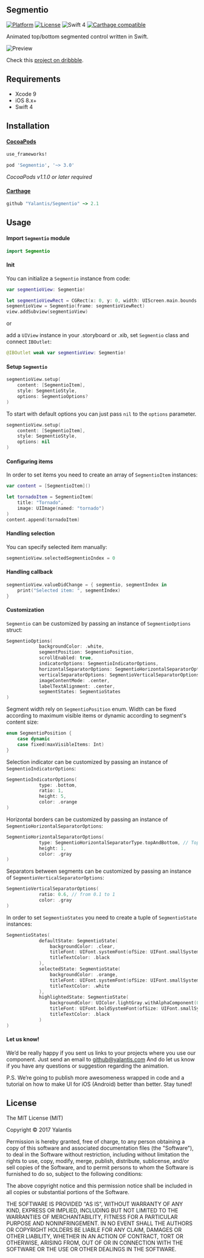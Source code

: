 ## Segmentio
[![Platform](http://img.shields.io/badge/platform-iOS-blue.svg?style=flat)](https://cocoapods.org/?q=segmentio) [![License](http://img.shields.io/badge/license-MIT-green.svg?style=flat)](https://github.com/Yalantis/Segmentio/blob/master/LICENSE) ![Swift 4](https://img.shields.io/badge/Swift-4.0-orange.svg) [![Carthage compatible](https://img.shields.io/badge/Carthage-compatible-4BC51D.svg?style=flat)](https://github.com/Carthage/Carthage)

Animated top/bottom segmented control written in Swift.

![Preview](https://github.com/Yalantis/Segmentio/blob/master/Assets/animation.gif)

Check this <a href="https://dribbble.com/shots/2820372-Segmentio-Component">project on dribbble</a>.

## Requirements

- Xcode 9
- iOS 8.x+
- Swift 4

## Installation

#### [CocoaPods](http://cocoapods.org)
```ruby
use_frameworks! 

pod 'Segmentio', '~> 3.0'
```

*CocoaPods v1.1.0 or later required*

#### [Carthage](http://github.com/Carthage/Carthage)
```ruby
github "Yalantis/Segmentio" ~> 2.1
```

## Usage
#### Import `Segmentio` module
```swift
import Segmentio
```

#### Init
You can initialize a `Segmentio` instance from code:

```swift
var segmentioView: Segmentio!

let segmentioViewRect = CGRect(x: 0, y: 0, width: UIScreen.main.bounds.width, height: 125)
segmentioView = Segmentio(frame: segmentioViewRect)
view.addSubview(segmentioView)
```

or

add a `UIView` instance in your .storyboard or .xib, set `Segmentio` class and connect `IBOutlet`:

```swift
@IBOutlet weak var segmentioView: Segmentio!
```

#### Setup `Segmentio`
```swift
segmentioView.setup(
	content: [SegmentioItem],
	style: SegmentioStyle,
	options: SegmentioOptions?
)
```

To start with default options you can just pass `nil` to the `options` parameter.

```swift
segmentioView.setup(
	content: [SegmentioItem],
	style: SegmentioStyle,
	options: nil
)
```


#### Configuring items 
In order to set items you need to create an array of `SegmentioItem` instances:

```swift
var content = [SegmentioItem]()

let tornadoItem = SegmentioItem(
	title: "Tornado",
	image: UIImage(named: "tornado")
)
content.append(tornadoItem)
```

#### Handling selection
You can specify selected item manually:

```swift
segmentioView.selectedSegmentioIndex = 0
```

#### Handling callback

```swift
segmentioView.valueDidChange = { segmentio, segmentIndex in
	print("Selected item: ", segmentIndex)
}
```

#### Customization
`Segmentio` can be customized by passing an instance of `SegmentioOptions` struct:

```swift
SegmentioOptions(
            backgroundColor: .white,
            segmentPosition: SegmentioPosition,
            scrollEnabled: true,
            indicatorOptions: SegmentioIndicatorOptions,
            horizontalSeparatorOptions: SegmentioHorizontalSeparatorOptions,
            verticalSeparatorOptions: SegmentioVerticalSeparatorOptions,
            imageContentMode: .center,
            labelTextAlignment: .center,
            segmentStates: SegmentioStates
)
```

Segment width rely on `SegmentioPosition` enum. Width can be fixed according to maximum visible items or dynamic according to segment's content size:

```swift
enum SegmentioPosition {
    case dynamic
    case fixed(maxVisibleItems: Int)
}
```

Selection indicator can be customized by passing an instance of `SegmentioIndicatorOptions`:

```swift
SegmentioIndicatorOptions(
            type: .bottom,
            ratio: 1,
            height: 5,
            color: .orange
)
```

Horizontal borders can be customized by passing an instance of `SegmentioHorizontalSeparatorOptions`:

```swift
SegmentioHorizontalSeparatorOptions(
            type: SegmentioHorizontalSeparatorType.topAndBottom, // Top, Bottom, TopAndBottom
            height: 1,
            color: .gray
)
```

Separators between segments can be customized by passing an instance of  `SegmentioVerticalSeparatorOptions`:

```swift
SegmentioVerticalSeparatorOptions(
            ratio: 0.6, // from 0.1 to 1
            color: .gray
)
```

In order to set `SegmentioStates` you need to create a tuple of `SegmentioState` instances:

```swift
SegmentioStates(
            defaultState: SegmentioState(
                backgroundColor: .clear,
                titleFont: UIFont.systemFont(ofSize: UIFont.smallSystemFontSize),
                titleTextColor: .black
            ),
            selectedState: SegmentioState(
                backgroundColor: .orange,
                titleFont: UIFont.systemFont(ofSize: UIFont.smallSystemFontSize),
                titleTextColor: .white
            ),
            highlightedState: SegmentioState(
                backgroundColor: UIColor.lightGray.withAlphaComponent(0.6),
                titleFont: UIFont.boldSystemFont(ofSize: UIFont.smallSystemFontSize),
                titleTextColor: .black
            )
)
```

#### Let us know!
We’d be really happy if you sent us links to your projects where you use our component. Just send an email to github@yalantis.com And do let us know if you have any questions or suggestion regarding the animation.

P.S. We’re going to publish more awesomeness wrapped in code and a tutorial on how to make UI for iOS (Android) better than better. Stay tuned!

## License

The MIT License (MIT)

Copyright © 2017 Yalantis

Permission is hereby granted, free of charge, to any person obtaining a copy
of this software and associated documentation files (the "Software"), to deal
in the Software without restriction, including without limitation the rights
to use, copy, modify, merge, publish, distribute, sublicense, and/or sell
copies of the Software, and to permit persons to whom the Software is
furnished to do so, subject to the following conditions:

The above copyright notice and this permission notice shall be included in
all copies or substantial portions of the Software.

THE SOFTWARE IS PROVIDED "AS IS", WITHOUT WARRANTY OF ANY KIND, EXPRESS OR
IMPLIED, INCLUDING BUT NOT LIMITED TO THE WARRANTIES OF MERCHANTABILITY,
FITNESS FOR A PARTICULAR PURPOSE AND NONINFRINGEMENT. IN NO EVENT SHALL THE
AUTHORS OR COPYRIGHT HOLDERS BE LIABLE FOR ANY CLAIM, DAMAGES OR OTHER
LIABILITY, WHETHER IN AN ACTION OF CONTRACT, TORT OR OTHERWISE, ARISING FROM,
OUT OF OR IN CONNECTION WITH THE SOFTWARE OR THE USE OR OTHER DEALINGS IN
THE SOFTWARE.
